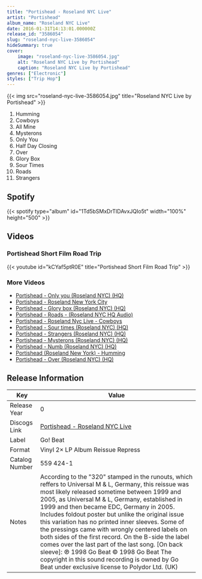 ```yaml
---
title: "Portishead - Roseland NYC Live"
artist: "Portishead"
album_name: "Roseland NYC Live"
date: 2016-01-31T14:13:01.000000Z
release_id: "3586054"
slug: "roseland-nyc-live-3586054"
hideSummary: true
cover:
    image: "roseland-nyc-live-3586054.jpg"
    alt: "Roseland NYC Live by Portishead"
    caption: "Roseland NYC Live by Portishead"
genres: ["Electronic"]
styles: ["Trip Hop"]
---
```


{{< img src="roseland-nyc-live-3586054.jpg" title="Roseland NYC Live by Portishead" >}}

<!-- section break -->

1. Humming
2. Cowboys
3. All Mine
4. Mysterons
5. Only You
6. Half Day Closing
7. Over
8. Glory Box
9. Sour Times
10. Roads
11. Strangers

<!-- section break -->


## Spotify
{{< spotify type="album" id="1Td5bSMxDrTIDAvxJQIo5t" width="100%" height="500" >}}



## Videos
### Portishead Short Film Road Trip
{{< youtube id="kCYaf5ptR0E" title="Portishead Short Film Road Trip" >}}<br>

### More Videos

- [Portishead - Only you (Roseland NYC) (HQ)](https://www.youtube.com/watch?v=4cIiyfSZfzs)
- [Portishead - Roseland New York City](https://www.youtube.com/watch?v=ZFwnlCudeC0)
- [Portishead - Glory box (Roseland NYC) (HQ)](https://www.youtube.com/watch?v=SLrkE6T_m5Y)
- [Portishead - Roads - (Roseland NYC HQ Audio)](https://www.youtube.com/watch?v=52bAsZI9xm8)
- [Portishead - Roseland Nyc Live - Cowboys](https://www.youtube.com/watch?v=SL8lY5372Ec)
- [Portishead - Sour times (Roseland NYC) (HQ)](https://www.youtube.com/watch?v=CZ_Z0Zfvsj0)
- [Portishead - Strangers (Roseland NYC) (HQ)](https://www.youtube.com/watch?v=HbSu2UM8kcQ)
- [Portishead - Mysterons (Roseland NYC) (HQ)](https://www.youtube.com/watch?v=rRZdai5UPjE)
- [Portishead - Numb (Roseland NYC) (HQ)](https://www.youtube.com/watch?v=r8Zuek09YYA)
- [Portishead (Roseland New York) - Humming](https://www.youtube.com/watch?v=YLeCQQjXV1g)
- [Portishead - Over (Roseland NYC) (HQ)](https://www.youtube.com/watch?v=z8vOhl7SEAY)


## Release Information
|  Key           | Value                                                |
| ---------------| ---------------------------------------------------- |
| Release Year   | 0                                   |
| Discogs Link   | [Portishead - Roseland NYC Live](https://www.discogs.com/release/3586054-Portishead-Roseland-NYC-Live) |
| Label          | Go! Beat |
| Format         | Vinyl 2× LP Album Reissue Repress |
| Catalog Number | 559 424-1 |
| Notes | According to the "320" stamped in the runouts, which reffers to Universal M & L, Germany, this reissue was most likely released sometime between 1999 and 2005, as Universal M & L, Germany, established in 1999 and then became EDC, Germany in 2005.  Includes foldout poster but unlike the original issue this variation has no printed inner sleeves.  Some of the pressings came with wrongly centered labels on both sides of the first record.  On the B-side the label comes over the last part of the last song.    [On back sleeve]: ℗ 1998 Go Beat © 1998 Go Beat The copyright in this sound recording is owned by Go Beat under exclusive license to Polydor Ltd. (UK) |
